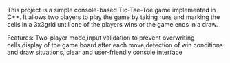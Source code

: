 This project is a simple console-based Tic-Tae-Toe game implemented in C++. It allows two players to play the game by taking runs and marking the cells in a 3x3grid until one of the players wins or the game ends in a draw.

Features: Two-player mode,input validation to prevent overwriting cells,display of the game board after each move,detection of win conditions and draw situations,
clear and user-friendly console interface

